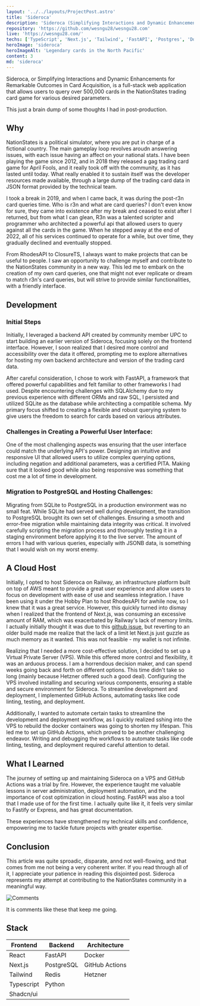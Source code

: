 ```yaml
---
layout: '../../layouts/ProjectPost.astro'
title: 'Sideroca'
description: 'Sideroca (Simplifying Interactions and Dynamic Enhancements for Remarkable Outcomes in Card Acquisition) is a full-stack web application for NationStates trading cards.'
repository: 'https://github.com/wesngu28/wesngu28.com'
live: 'https://wesngu28.com/'
techs: ['TypeScript', 'Next.js', 'Tailwind', 'FastAPI', 'Postgres', 'Docker']
heroImage: 'sideroca'
heroImageAlt: 'Legendary cards in the North Pacific'
content: 3
md: 'sideroca'
---
```


Sideroca, or Simplifying Interactions and Dynamic Enhancements for Remarkable Outcomes in Card Acquisition, is a full-stack web application that allows users to query over 500,000 cards in the NationStates trading card game for various desired parameters.

This just a brain dump of some thoughts I had in post-production.

## Why

NationStates is a political simulator, where you are put in charge of a fictional country. The main gameplay loop revolves aroudn answering issues, with each issue having an affect on your national stats. I have been playing the game since 2012, and in 2018 they released a gag trading card game for April Fools, and it really took off with the community, as it has lasted until today. What really enabled it to sustain itself was the developer resources made available, through a large dump of the trading card data in JSON format provided by the technical team.

I took a break in 2019, and when I came back, it was during the post-r3n card queries time. Who is r3n and what are card queries? I don't even know for sure, they came into existence after my break and ceased to exist after I returned, but from what I can glean, R3n was a talented scripter and programmer who architected a powerful api that allowed users to query against all the cards in the game. When he stepped away at the end of 2022, all of his services continued to operate for a while, but over time, they gradually declined and eventually stopped.

From RhodesAPI to ClosureTS, I always want to make projects that can be useful to people. I saw an opportunity to challenge myself and contribute to the NationStates community in a new way. This led me to embark on the creation of my own card queries, one that might not ever replicate or dream to match r3n's card queries, but will strive to provide similar functionalities, with a friendly interface.

## Development

### Initial Steps

Initially, I leveraged a backend API created by community member UPC to start building an earlier version of Sideroca, focusing solely on the frontend interface. However, I soon realized that I desired more control and accessibility over the data it offered, prompting me to explore alternatives for hosting my own backend architecture and version of the trading card data.

After careful consideration, I chose to work with FastAPI, a framework that offered powerful capabilities and felt familiar to other frameworks I had used. Despite encountering challenges with SQLAlchemy due to my previous experience with different ORMs and raw SQL, I persisted and utilized SQLite as the database while architecting a compatible schema. My primary focus shifted to creating a flexible and robust querying system to give users the freedom to search for cards based on various attributes.

### Challenges in Creating a Powerful User Interface:

One of the most challenging aspects was ensuring that the user interface could match the underlying API's power. Designing an intuitive and responsive UI that allowed users to utilize complex querying options, including negation and additional parameters, was a certified PITA. Making sure that it looked good while also being responsive was something that cost me a lot of time in development.

### Migration to PostgreSQL and Hosting Challenges:

Migrating from SQLite to PostgreSQL in a production environment was no small feat. While SQLite had served well during development, the transition to PostgreSQL brought its own set of challenges. Ensuring a smooth and error-free migration while maintaining data integrity was critical. It involved carefully scripting the migration process and thoroughly testing it in a staging environment before applying it to the live server. The amount of errors I had with various queries, especially with JSONB data, is something that I would wish on my worst enemy.

## A Cloud Host

Initially, I opted to host Sideroca on Railway, an infrastructure platform built on top of AWS meant to provide a great user experience and allow users to focus on development with ease of use and seamless integration. I have been using it under the Hobby Plan to host RhodesAPI for awhile now, so I knew that it was a great service. However, this quickly turned into dismay when I realized that the frontend of Next.js, was consuming an excessive amount of RAM, which was exacerbated by Railway's lack of memory limits. I actually initially thought it was due to this [github issue](https://github.com/vercel/next.js/issues/49929), but reverting to an older build made me realize that the lack of a limit let Next.js just guzzle as much memory as it wanted. This was not feasible - my wallet is not infinite.

Realizing that I needed a more cost-effective solution, I decided to set up a Virtual Private Server (VPS). While this offered more control and flexibility, it was an arduous process. I am a horrendous decision maker, and can spend weeks going back and forth on different options. This time didn't take so long (mainly because Hetzner offered such a good deal). Configuring the VPS involved installing and securing various components, ensuring a stable and secure environment for Sideroca. To streamline development and deployment, I implemented GitHub Actions, automating tasks like code linting, testing, and deployment.

Additionally, I wanted to automate certain tasks to streamline the development and deployment workflow, as I quickly realized sshing into the VPS to rebuild the docker containers was going to shorten my lifespan. This led me to set up GitHub Actions, which proved to be another challenging endeavor. Writing and debugging the workflows to automate tasks like code linting, testing, and deployment required careful attention to detail.

## What I Learned

The journey of setting up and maintaining Sideroca on a VPS and GitHub Actions was a trial by fire. However, the experience taught me valuable lessons in server administration, deployment automation, and the importance of cost optimization in cloud hosting. FastAPI was also a tool that I made use of for the first time. I actually quite like it, it feels very similar to Fastify or Express, and has great documentation.

These experiences have strengthened my technical skills and confidence, empowering me to tackle future projects with greater expertise.

## Conclusion

This article was quite sproadic, disparate, annd not well-flowing, and that comes from me not being a very coherent writer. If you read through all of it, I appreciate your patience in reading this disjointed post. Sideroca represents my attempt at contributing to the NationStates community in a meaningful way.

![Comments](/hardhitter.png)

It is comments like these that keep me going.


## Stack

| Frontend    | Backend     | Architecture
| ----------- | ----------- | ----------- |
| React      | FastAPI       | Docker |
| Next.js   |    PostgreSQL     | GitHub Actions |
| Tailwind  |    Redis     | Hetzner |
| Typescript  |    Python     |  |
| Shadcn/ui  |         |  |
